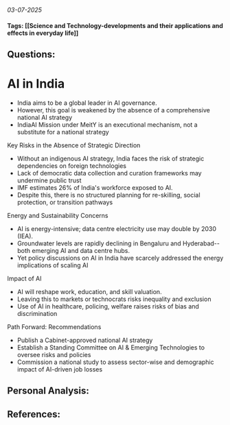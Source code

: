 *03-07-2025*
#### Tags: [[Science and Technology-developments and their applications and effects in everyday life]]


## Questions:



# AI in India

- India aims to be a global leader in AI governance.
- However, this goal is weakened by the absence of a comprehensive national AI strategy
- IndiaAI Mission under MeitY is an executional mechanism, not a substitute for a national strategy

Key Risks in the Absence of Strategic Direction
- Without an indigenous AI strategy, India faces the risk of strategic dependencies on foreign technologies
- Lack of democratic data collection and curation frameworks may undermine public trust
- IMF estimates 26% of India's workforce exposed to AI.
- Despite this, there is no structured planning for re-skilling, social protection, or transition pathways

Energy and Sustainability Concerns
- AI is energy-intensive; data centre electricity use may double by 2030 (IEA).
- Groundwater levels are rapidly declining in Bengaluru and Hyderabad--both emerging AI and data centre hubs. 
- Yet policy discussions on AI in India have scarcely addressed the energy implications of scaling AI

Impact of AI
- AI will reshape work, education, and skill valuation.
- Leaving this to markets or technocrats risks inequality and exclusion
- Use of AI in healthcare, policing, welfare raises risks of bias and discrimination

Path Forward: Recommendations
- Publish a Cabinet-approved national AI strategy
- Establish a Standing Committee on AI & Emerging Technologies to oversee risks and policies
- Commission a national study to assess sector-wise and demographic impact of AI-driven job losses




## Personal Analysis:


## References: